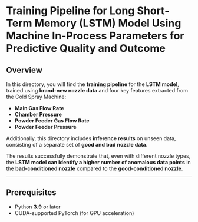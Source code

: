 # **Training Pipeline for Long Short-Term Memory (LSTM) Model Using Machine In-Process Parameters for Predictive Quality and Outcome**

## **Overview**
In this directory, you will find the **training pipeline** for the **LSTM model**, trained using **brand-new nozzle data** and four key features extracted from the Cold Spray Machine:

- **Main Gas Flow Rate**  
- **Chamber Pressure**  
- **Powder Feeder Gas Flow Rate**  
- **Powder Feeder Pressure**  

Additionally, this directory includes **inference results** on unseen data, consisting of a separate set of **good and bad nozzle data**.

The results successfully demonstrate that, even with different nozzle types, the **LSTM model can identify a higher number of anomalous data points** in the **bad-conditioned nozzle** compared to the **good-conditioned nozzle**.

---

## **Prerequisites**
- Python **3.9** or later  
- CUDA-supported PyTorch (for GPU acceleration)  

